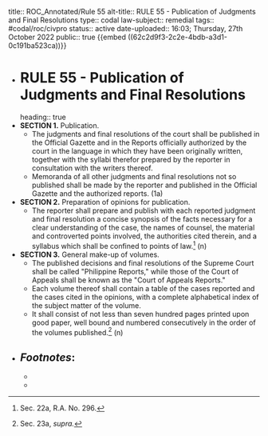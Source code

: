title:: ROC_Annotated/Rule 55
alt-title:: RULE 55 - Publication of Judgments and Final Resolutions
type:: codal
law-subject:: remedial
tags:: #codal/roc/civpro
status:: active
date-uploaded:: 16:03; Thursday, 27th October 2022
public:: true
{{embed ((62c2d9f3-2c2e-4bdb-a3d1-0c191ba523ca))}}

- # RULE 55 - Publication of Judgments and Final Resolutions
  heading:: true
- **SECTION 1.** Publication.
	- The judgments and final resolutions of the court shall be published in the Official Gazette and in the Reports officially authorized by the court in the language in which they have been originally written, together with the syllabi therefor prepared by the reporter in consultation with the writers thereof.
	- Memoranda of all other judgments and final resolutions not so published shall be made by the reporter and published in the Official Gazette and the authorized reports. (1a)
- **SECTION 2.** Preparation of opinions for publication.
	- The reporter shall prepare and publish with each reported judgment and final resolution a concise synopsis of the facts necessary for a clear understanding of the case, the names of counsel, the material and controverted points involved, the authorities cited therein, and a syllabus which shall be confined to points of law.[^1] (n)
- **SECTION 3.** General make-up of volumes.
	- The published decisions and final resolutions of the Supreme Court shall be called "Philippine Reports," while those of the Court of Appeals shall be known as the "Court of Appeals Reports."
	- Each volume thereof shall contain a table of the cases reported and the cases cited in the opinions, with a complete alphabetical index of the subject matter of the volume.
	- It shall consist of not less than seven hundred pages printed upon good paper, well bound and numbered consecutively in the order of the volumes published.[^2] (n)
- ## _Footnotes_:
	- [^1]: Sec. 22a, R.A. No. 296.
	- [^2]: Sec. 23a, _supra._